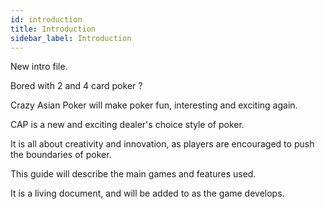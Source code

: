 ```yaml
---
id: introduction
title: Introduction
sidebar_label: Introduction
---
```

New intro file.

Bored with 2 and 4 card poker ? 

Crazy Asian Poker will make poker fun, interesting and exciting again.

CAP is a new and exciting dealer's choice style of poker. 

It is all about creativity and innovation, as players are encouraged to push the boundaries of poker.

This guide will describe the main games and features used.

It is a living document, and will be added to as the game develops.
